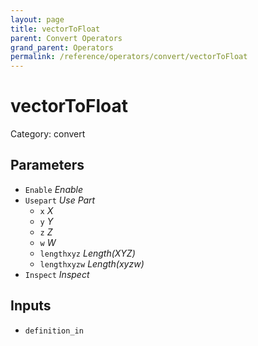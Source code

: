 ```yaml
---
layout: page
title: vectorToFloat
parent: Convert Operators
grand_parent: Operators
permalink: /reference/operators/convert/vectorToFloat
---
```


# vectorToFloat

Category: convert



## Parameters

* `Enable` *Enable*
* `Usepart` *Use Part*
  * `x` *X*
  * `y` *Y*
  * `z` *Z*
  * `w` *W*
  * `lengthxyz` *Length(XYZ)*
  * `lengthxyzw` *Length(xyzw)*
* `Inspect` *Inspect*

## Inputs

* `definition_in`